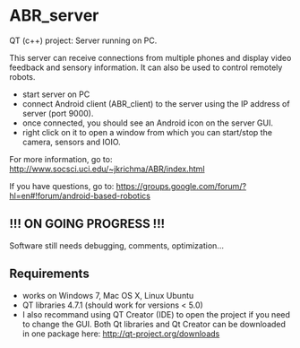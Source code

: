 ABR_server
==========

QT (c++) project: Server running on PC.

This server can receive connections from multiple phones and display video feedback and sensory information.
It can also be used to control remotely robots.

- start server on PC
- connect Android client (ABR_client) to the server using the IP address of server (port 9000).
- once connected, you should see an Android icon on the server GUI.
- right click on it to open a window from which you can start/stop the camera, sensors and IOIO.


For more information, go to:
http://www.socsci.uci.edu/~jkrichma/ABR/index.html

If you have questions, go to:
https://groups.google.com/forum/?hl=en#!forum/android-based-robotics


   
!!! ON GOING PROGRESS !!!
------------------------

Software still needs debugging, comments, optimization...


Requirements
------------
- works on Windows 7, Mac OS X, Linux Ubuntu
- QT libraries 4.7.1 (should work for versions < 5.0)
- I also recommand using QT Creator (IDE) to open the project if you need to change the GUI.
Both Qt libraries and Qt Creator can be downloaded in one package here: http://qt-project.org/downloads

